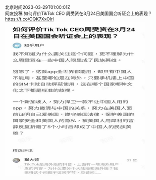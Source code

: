 北京时间2023-03-29T01:00:01Z<br>网友投稿
如何评价TikTok CEO 周受资在3月24日美国国会听证会上的表现？ https://t.co/OQK7XxOIrl<br><img src='/temp/image/2023/w-Month-3/1640760665970442241_0.jpg' width='450' height='500'><br><br>